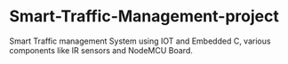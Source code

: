 # Smart-Traffic-Management-project
Smart Traffic management System using IOT and Embedded C, various components like IR sensors and NodeMCU Board.
